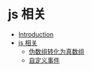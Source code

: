 # js 相关

* [Introduction](README.md)
* [js 相关](README.md)
    * [伪数组转化为真数组](伪数组转化为真数组.md)
    * [自定义事件](自定义事件.md)
